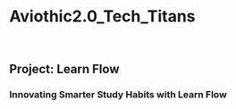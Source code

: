 # Aviothic2.0_Tech_Titans
<br>

## Project: Learn Flow
### Innovating Smarter Study Habits with Learn Flow
